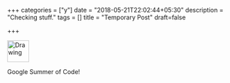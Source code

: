 +++
categories = ["y"]
date = "2018-05-21T22:02:44+05:30"
description = "Checking stuff."
tags = []
title = "Temporary Post"
draft=false

+++

<img src="https://developers.google.com/open-source/gsoc/images/gsoc2016-sun-373x373.png" alt="Drawing" style="width: 50px;height: 50px;"/>

Google Summer of Code! 